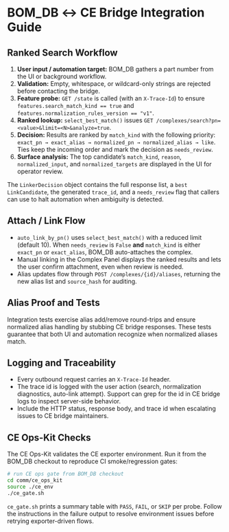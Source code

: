 # BOM_DB ↔ CE Bridge Integration Guide

## Ranked Search Workflow
1. **User input / automation target:** BOM_DB gathers a part number from the UI
   or background workflow.
2. **Validation:** Empty, whitespace, or wildcard-only strings are rejected
   before contacting the bridge.
3. **Feature probe:** `GET /state` is called (with an `X-Trace-Id`) to ensure
   `features.search_match_kind == true` and
   `features.normalization_rules_version == "v1"`.
4. **Ranked lookup:** `select_best_match()` issues
   `GET /complexes/search?pn=<value>&limit=<N>&analyze=true`.
5. **Decision:** Results are ranked by `match_kind` with the following priority:
   `exact_pn → exact_alias → normalized_pn → normalized_alias → like`. Ties keep
   the incoming order and mark the decision as `needs_review`.
6. **Surface analysis:** The top candidate’s `match_kind`, `reason`,
   `normalized_input`, and `normalized_targets` are displayed in the UI for
   operator review.

The `LinkerDecision` object contains the full response list, a `best`
`LinkCandidate`, the generated `trace_id`, and a `needs_review` flag that callers
can use to halt automation when ambiguity is detected.

## Attach / Link Flow
* `auto_link_by_pn()` uses `select_best_match()` with a reduced limit (default
  10). When `needs_review` is `False` **and** `match_kind` is either `exact_pn`
  or `exact_alias`, BOM_DB auto-attaches the complex.
* Manual linking in the Complex Panel displays the ranked results and lets the
  user confirm attachment, even when review is needed.
* Alias updates flow through `POST /complexes/{id}/aliases`, returning the new
  alias list and `source_hash` for auditing.

## Alias Proof and Tests
Integration tests exercise alias add/remove round-trips and ensure normalized
alias handling by stubbing CE bridge responses. These tests guarantee that both
UI and automation recognize when normalized aliases match.

## Logging and Traceability
* Every outbound request carries an `X-Trace-Id` header.
* The trace id is logged with the user action (search, normalization diagnostics,
  auto-link attempt). Support can grep for the id in CE bridge logs to inspect
  server-side behavior.
* Include the HTTP status, response body, and trace id when escalating issues to
  CE bridge maintainers.

## CE Ops-Kit Checks
The CE Ops-Kit validates the CE exporter environment. Run it from the BOM_DB
checkout to reproduce CI smoke/regression gates:

```bash
# run CE ops gate from BOM_DB checkout
cd comm/ce_ops_kit
source ./ce_env
./ce_gate.sh
```

`ce_gate.sh` prints a summary table with `PASS`, `FAIL`, or `SKIP` per probe.
Follow the instructions in the failure output to resolve environment issues
before retrying exporter-driven flows.
